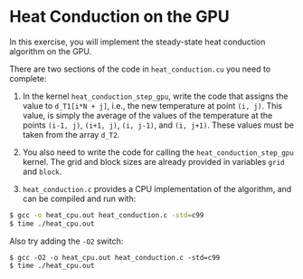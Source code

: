 # Heat Conduction on the GPU

In this exercise, you will implement the steady-state heat conduction
algorithm on the GPU.

There are two sections of the code in `heat_conduction.cu` you need to complete:

1. In the kernel `heat_conduction_step_gpu`,
write the code that assigns the value to `d_T1[i*N + j]`,
i.e., the new temperature at point `(i, j)`.
This value, is simply the average of the values of
the temperature at the points `(i-1, j)`, `(i+1, j)`, `(i, j-1)`,
and `(i, j+1)`. These values must be taken from the
array `d_T2`.

2. You also need to write the code for calling
the `heat_conduction_step_gpu` kernel.
The grid and block sizes are already provided
in variables `grid` and `block`.

3. `heat_conduction.c` provides a CPU implementation of the algorithm,
and can be compiled and run with:

```bash
$ gcc -o heat_cpu.out heat_conduction.c -std=c99
$ time ./heat_cpu.out
```

Also try adding the `-O2` switch:

```
$ gcc -O2 -o heat_cpu.out heat_conduction.c -std=c99
$ time ./heat_cpu.out
```
